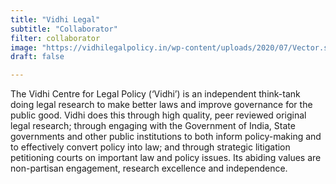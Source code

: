 ```yaml
---
title: "Vidhi Legal"
subtitle: "Collaborator"
filter: collaborator
image: "https://vidhilegalpolicy.in/wp-content/uploads/2020/07/Vector.svg"
draft: false

---
```


The Vidhi Centre for Legal Policy (‘Vidhi’) is an independent think-tank doing legal research to make better laws and improve governance for the public good. Vidhi does this through high quality, peer reviewed original legal research; through engaging with the Government of India, State governments and other public institutions to both inform policy-making and to effectively convert policy into law; and through strategic litigation petitioning courts on important law and policy issues. Its abiding values are non-partisan engagement, research excellence and independence.